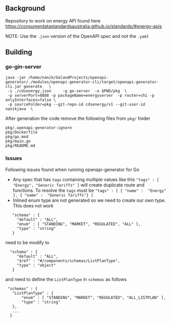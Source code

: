 ## Background

Repository to work on energy API found here https://consumerdatastandardsaustralia.github.io/standards/#energy-apis

NOTE: Use the `.json` version of the OpenAPI spec and not the `.yaml`

## Building

### go-gin-server

```
java -jar /home/nanik/GolandProjects/openapi-generator/./modules/openapi-generator-cli/target/openapi-generator-cli.jar generate   \ 
 -i ./cdsenergy.json     -g go-server  -o $PWD/pkg  \
 -p serverPort=8888 -p packageName=energyserver  -p router=chi -p onlyInterfaces=false \
 -p sourceFolder=pkg --git-repo-id cdsenergy/v1 --git-user-id nanikjava  \
```

After generation the code remove the following files from `pkg/` folder

```
pkg/.openapi-generator-ignore
pkg/Dockerfile
pkg/go.mod
pkg/main.go
pkg/README.md
```

### Issues

Following issues found when running openapi-generator for Go

* Any spec that has `tags` containing multiple values like this `"tags" : [ "Energy", "Generic Tariffs" ]` will create duplicate route and functions. To resolve the `tags` must be
  `"tags" : [ { "name" :  "Energy" }, { "name" :  "Generic Tariffs"} ]`
* Inlined enum type are not generated so we need to create our own type. This does not work
```
   "schema" : {
     "default" : "ALL",
     "enum" : [ "STANDING", "MARKET", "REGULATED", "ALL" ],
     "type" : "string"
   }
```

need to be modify to

```
  "schema" : {
     "default" : "ALL",
     "$ref" : "#/components/schemas/ListPlanType",
     "type" : "object"
   }
```

and need to define the `ListPlanType` in `schemas` as follows


```
 "schemas" : {
   "ListPlanType" : {
       "enum" : [ "STANDING", "MARKET", "REGULATED", "ALL_LISTPLAN" ],
       "type" : "string"
   },
   ...
  }        
```